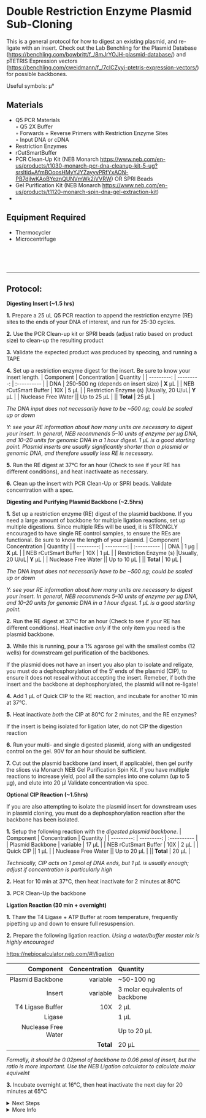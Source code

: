 Double Restriction Enzyme Plasmid Sub-Cloning
================================================================================
This is a general protocol for how to digest an existing plasmid, and re-ligate with 
an insert. Check out the Lab Benchling for the Plasmid Database (https://benchling.com/bowbritt/f_/8mJrYOJH-plasmid-database/) 
and pTETRIS Expression vectors (https://benchling.com/cweidmann/f_/7cICZyyi-ptetris-expression-vectors/) for possible backbones.


Useful symbols: µ°

Materials
--------------------------------------------------------------------------------
  * Q5 PCR Materials  
    ◦ Q5 2X Buffer   
    ◦ Forwards + Reverse Primers with Restriction Enzyme Sites  
    ◦ Input DNA or cDNA
  * Restriction Enzymes
  * rCutSmartBuffer
  * PCR Clean-Up Kit (NEB Monarch https://www.neb.com/en-us/products/t1030-monarch-pcr-dna-cleanup-kit-5-ug?srsltid=AfmBOoosHMyYJYZayyvPRfYxAON-PB7djlwKAoBYeznQUNVmWk2iVVRW) OR SPRI Beads
  * Gel Purification Kit (NEB Monarch https://www.neb.com/en-us/products/t1120-monarch-spin-dna-gel-extraction-kit)
  *  

Equipment Required
--------------------------------------------------------------------------------
  * Thermocycler
  * Microcentrifuge


<br/><br/><br/>


___
Protocol:
--------------------------------------------------------------------------------
**Digesting Insert (~1.5 hrs)** 

**1.** Prepare a 25 uL Q5 PCR reaction to append the restriction enzyme (RE) sites to the ends of your DNA of interest, and run for 25-30 cycles.

 **2.** Use the PCR Clean-up kit or SPRI beads (adjust ratio based on product size) to clean-up the resulting product

 **3.** Validate the expected product was produced by speccing, and running a TAPE

 **4.** Set up a restriction enzyme digest for the insert. Be sure to know your insert length.
| Component | Concentration | Quantity | 
  | ---------: | ---------: | :---------- |
  | DNA | 250-500 ng (depends on insert size)  | **X**  µL | 
  | NEB rCutSmart Buffer | 10X | 5  µL |
  | Restriction Enzyme (s) |Usually, 20 U/uL| **Y**  µL |
  | Nuclease Free Water || Up to 25  µL |
  || **Total** | 25 µL |
 
 *The DNA input does not necessarily have to be ~500 ng; could be scaled up or down*
 
 *Y: see your RE information about how many units are necessary to digest your insert. In general, NEB recommends 5–10 units of enzyme per µg DNA, and 10–20 units for genomic DNA in a 1 hour digest. 1 µL is a good starting point. Plasmid inserts are usually significantly shorter than a plasmid or genomic DNA, and therefore usually less RE is necessary.*

 **5.** Run the RE digest at 37°C for an hour (Check to see if your RE has different conditions), and heat inactivaate as necessary.

 **6.** Clean up the insert with PCR Clean-Up or SPRI beads. Validate concentration with a spec.


 **Digesting and Purifying Plasmid Backbone (~2.5hrs)**

**1.** Set up a restriction enzyme (RE) digest of the plasmid backbone. If you need a large amount of backbone for multiple ligation reactions, set up multiple digestions. Since multiple REs will be used, it is STRONGLY encouraged to have single RE control samples, to ensure the REs are functional. Be sure to know the length of your plasmid.
| Component | Concentration | Quantity | 
  | ---------: | ---------: | :---------- |
  | DNA | 1 µg  | **X**  µL | 
  | NEB rCutSmart Buffer | 10X | 1  µL |
  | Restriction Enzyme (s) |Usually, 20 U/uL| **Y**  µL |
  | Nuclease Free Water || Up to 10  µL |
  || **Total** | 10 µL |
  
*The DNA input does not necessarily have to be ~500 ng; could be scaled up or down*

 *Y: see your RE information about how many units are necessary to digest your insert. In general, NEB recommends 5–10 units of enzyme per µg DNA, and 10–20 units for genomic DNA in a 1 hour digest. 1 µL is a good starting point.*

 **2.** Run the RE digest at 37°C for an hour (Check to see if your RE has different conditions). Heat inactive *only* if the only item you need is the plasmid backbone.

 **3.** While this is running, pour a 1% agarose gel with the smallest combs (12 wells) for downstream gel purification of the backbones.

If the plasmid does not have an insert you also plan to isolate and religate, you must do a dephosphorylation of the 5′ ends of the plasmid (CIP), to ensure it does not reseal without accepting the insert.  Remeber, if both the insert and the backbone at dephosphorylated, the plasmid will not re-ligate!

 **4.** Add 1 µL of Quick CIP to the RE reaction, and incubate for another 10 min at 37°C. 

 **5.** Heat inactivate *both* the CIP at 80°C for 2 minutes, and the RE enzymes?

 If the insert is being isolated for ligation later, do not CIP the digestion reaction

 **6.** Run your multi- and single digested plasmid, along with an undigested control on the gel. 90V for an hour should be sufficient.

 **7.** Cut out the plasmid backbone (and insert, if applicable), then gel purify the slices via Monarch NEB Gel Purification Spin Kit. If you have multiple reactions to increase yield, pool all the samples into one column (up to 5 µg), and elute into 20 µl Validate concentration via spec.

**Optional CIP Reaction (~1.5hrs)**

If you are also attempting to isolate the plasmid insert for downstream uses in plasmid cloning, you must do a dephosphorylation reaction after the backbone has been isolated. 

**1.** Setup the following reaction with the *digested plasmid backbone*.
| Component | Concentration | Quantity | 
  | ---------: | ---------: | :---------- |
  | Plasmid Backbone | variable  | 17  µL | 
  | NEB rCutSmart Buffer | 10X | 2  µL |
  | Quick CIP || 1  µL |
  | Nuclease Free Water || Up to 20  µL |
  || **Total** | 20 µL |

*Technically, CIP acts on 1 pmol of DNA ends, but 1 µL is usually enough; adjust if concentration is particularly high*

**2.** Heat for 10 min at 37°C, then heat inactivate for 2 minutes at 80°C

**3.** PCR Clean-Up the backbone

**Ligation Reaction (30 min + overnight)**
  
  **1.** Thaw the T4 Ligase + ATP Buffer at room temperature, frequently pipetting up and down to ensure full resuspension.

  **2.** Prepare the following ligation reaction. *Using a water/buffer master mix is highly encouraged*

https://nebiocalculator.neb.com/#!/ligation
  
| Component | Concentration | Quantity | 
  | ---------: | ---------: | :---------- |
  | Plasmid Backbone | variable  | ~50-100 ng |
  | Insert | variable  | 3 molar equivalents of backbone | 
  | T4 Ligase Buffer | 10X | 2  µL |
  | Ligase || 1  µL |
  | Nuclease Free Water || Up to 20  µL |
  || **Total** | 20 µL |

  *Formally, it should be 0.02pmol of backbone to 0.06 pmol of insert, but the ratio is more important. Use the NEB Ligation calculator to calculate molar equivelnt*

  **3.** Incubate overnight at 16°C, then heat inactivate the next day for 20 minutes at 65°C

  

<details>
  <summary>Next Steps</summary>
  
</p> <a href="./Transforming-Compotent-Bacteria.md">
Transforming Compotent Cells</a>

</details>

<details>
  <summary>More Info</summary>
  
  <a href="https://www.website.com/just-copy-paste-your-target-website-here.html](https://www.neb.com/en-us/tools-and-resources/usage-guidelines/cloning-guide?srsltid=AfmBOoocwspyvZkT2YmG7L6xBMkEeglV3-dzmP6ptGuqFeQIJb9pek5m">
NEB Cloning Info</a>  

</details>
